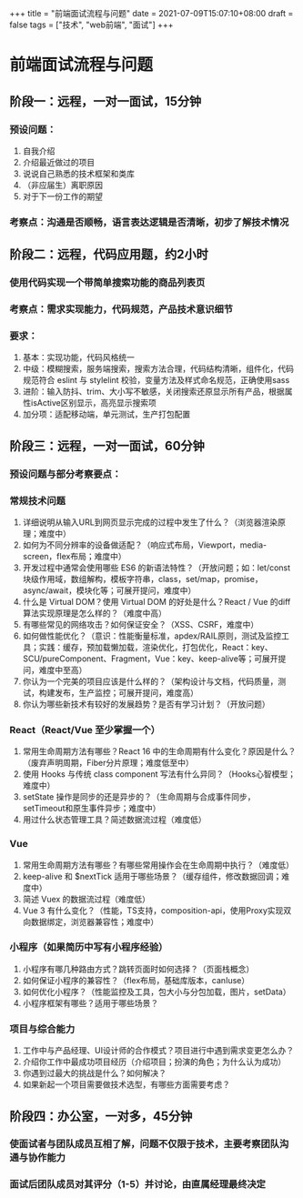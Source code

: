 +++
title = "前端面试流程与问题"
date = 2021-07-09T15:07:10+08:00
draft = false
tags = ["技术", "web前端", "面试"]
+++

# 前端面试流程与问题
## 阶段一：远程，一对一面试，15分钟
### 预设问题：
1. 自我介绍
2. 介绍最近做过的项目
3. 说说自己熟悉的技术框架和类库
4. （非应届生）离职原因
5. 对于下一份工作的期望
### 考察点：沟通是否顺畅，语言表达逻辑是否清晰，初步了解技术情况


## 阶段二：远程，代码应用题，约2小时
### 使用代码实现一个带简单搜索功能的商品列表页
### 考察点：需求实现能力，代码规范，产品技术意识细节
### 要求：
1. 基本：实现功能，代码风格统一
2. 中级：模糊搜索，服务端搜索，搜索方法合理，代码结构清晰，组件化，代码规范符合 eslint 与 stylelint 校验，变量方法及样式命名规范，正确使用sass
3. 进阶：输入防抖、trim、大小写不敏感，关闭搜索还原显示所有产品，根据属性isActive区别显示，高亮显示搜索项
4. 加分项：适配移动端，单元测试，生产打包配置


## 阶段三：远程，一对一面试，60分钟
### 预设问题与部分考察要点：
### 常规技术问题
1. 详细说明从输入URL到网页显示完成的过程中发生了什么？（浏览器渲染原理；难度中）
2. 如何为不同分辨率的设备做适配？（响应式布局，Viewport，media-screen，flex布局；难度中）
3. 开发过程中通常会使用哪些 ES6 的新语法特性？（开放问题；如：let/const块级作用域，数组解构，模板字符串，class，set/map，promise，async/await，模块化等；可展开提问，难度中）
4. 什么是 Virtual DOM？使用 Virtual DOM 的好处是什么？React / Vue 的diff算法实现原理是怎么样的？（难度中高）
5. 有哪些常见的网络攻击？如何保证安全？（XSS、CSRF，难度中）
6. 如何做性能优化？（意识：性能衡量标准，apdex/RAIL原则，测试及监控工具；实践：缓存，预加载懒加载，渲染优化，打包优化，React：key、SCU/pureComponent、Fragment，Vue：key、keep-alive等；可展开提问，难度中至高）
7. 你认为一个完美的项目应该是什么样的？（架构设计与文档，代码质量，测试，构建发布，生产监控；可展开提问，难度高）
8. 你认为哪些新技术有较好的发展趋势？是否有学习计划？（开放问题）

### React（React/Vue 至少掌握一个）
1. 常用生命周期方法有哪些？React 16 中的生命周期有什么变化？原因是什么？（废弃声明周期，Fiber分片原理；难度低至中）
2. 使用 Hooks 与传统 class component 写法有什么异同？（Hooks心智模型；难度中）
3. setState 操作是同步的还是异步的？（生命周期与合成事件同步，setTimeout和原生事件异步；难度中）
4. 用过什么状态管理工具？简述数据流过程（难度低）

### Vue
1. 常用生命周期方法有哪些？有哪些常用操作会在生命周期中执行？（难度低）
2. keep-alive 和 $nextTick 适用于哪些场景？（缓存组件，修改数据回调；难度中）
3. 简述 Vuex 的数据流过程（难度低）
4. Vue 3 有什么变化？（性能，TS支持，composition-api，使用Proxy实现双向数据绑定，浏览器兼容性；难度中）

### 小程序（如果简历中写有小程序经验）
1. 小程序有哪几种路由方式？跳转页面时如何选择？（页面栈概念）
2. 如何保证小程序的兼容性？（flex布局，基础库版本，canIuse）
3. 如何优化小程序？（性能监控及工具，包大小与分包加载，图片，setData）
4. 小程序框架有哪些？适用于哪些场景？

### 项目与综合能力
1. 工作中与产品经理、UI设计师的合作模式？项目进行中遇到需求变更怎么办？
2. 介绍你工作中最成功项目经历（介绍项目；扮演的角色；为什么认为成功）
3. 你遇到过最大的挑战是什么？如何解决？
4. 如果新起一个项目需要做技术选型，有哪些方面需要考虑？


## 阶段四：办公室，一对多，45分钟
### 使面试者与团队成员互相了解，问题不仅限于技术，主要考察团队沟通与协作能力
### 面试后团队成员对其评分（1-5）并讨论，由直属经理最终决定
